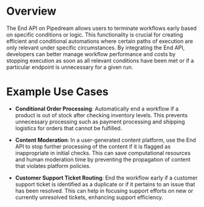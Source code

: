 # Overview

The End API on Pipedream allows users to terminate workflows early based on specific conditions or logic. This functionality is crucial for creating efficient and conditional automations where certain paths of execution are only relevant under specific circumstances. By integrating the End API, developers can better manage workflow performance and costs by stopping execution as soon as all relevant conditions have been met or if a particular endpoint is unnecessary for a given run.

# Example Use Cases

- **Conditional Order Processing**: Automatically end a workflow if a product is out of stock after checking inventory levels. This prevents unnecessary processing such as payment processing and shipping logistics for orders that cannot be fulfilled.

- **Content Moderation**: In a user-generated content platform, use the End API to stop further processing of the content if it is flagged as inappropriate in initial checks. This can save computational resources and human moderation time by preventing the propagation of content that violates platform policies.

- **Customer Support Ticket Routing**: End the workflow early if a customer support ticket is identified as a duplicate or if it pertains to an issue that has been resolved. This can help in focusing support efforts on new or currently unresolved tickets, enhancing support efficiency.
